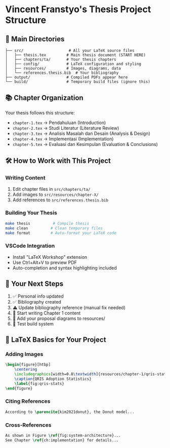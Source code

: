 # Vincent Franstyo's Thesis Project Structure

## 📁 Main Directories
```
├── src/                    # All your LaTeX source files
│   ├── thesis.tex         # Main thesis document (START HERE)
│   ├── chapters/ta/       # Your thesis chapters
│   ├── config/            # LaTeX configuration and styling
│   ├── resources/         # Images, diagrams, data
│   └── references.thesis.bib  # Your bibliography
├── output/                # Compiled PDFs appear here
└── build/                 # Temporary build files (ignore this)
```

## 📚 Chapter Organization
Your thesis follows this structure:
- `chapter-1.tex` → Pendahuluan (Introduction)
- `chapter-2.tex` → Studi Literatur (Literature Review) 
- `chapter-3.tex` → Analisis Masalah dan Desain (Analysis & Design)
- `chapter-4.tex` → Implementasi (Implementation)
- `chapter-5.tex` → Evaluasi dan Kesimpulan (Evaluation & Conclusions)

## 🛠️ How to Work with This Project

### Writing Content
1. Edit chapter files in `src/chapters/ta/`
2. Add images to `src/resources/chapter-X/`
3. Add references to `src/references.thesis.bib`

### Building Your Thesis
```bash
make thesis          # Compile thesis
make clean          # Clean temporary files
make format         # Auto-format your LaTeX code
```

### VSCode Integration
- Install "LaTeX Workshop" extension
- Use Ctrl+Alt+V to preview PDF
- Auto-completion and syntax highlighting included

## 🎯 Your Next Steps
1. ✅ Personal info updated
2. ✅ Bibliography created  
3. ⚠️ Update bibliography reference (manual fix needed)
4. 🔄 Start writing Chapter 1 content
5. 🔄 Add your proposal diagrams to resources/
6. 🔄 Test build system

## 📖 LaTeX Basics for Your Project

### Adding Images
```latex
\begin{figure}[htbp]
    \centering
    \includegraphics[width=0.8\textwidth]{resources/chapter-1/qris-stats.png}
    \caption{QRIS Adoption Statistics}
    \label{fig:qris-stats}
\end{figure}
```

### Citing References
```latex
According to \parencite{kim2021donut}, the Donut model...
```

### Cross-References
```latex
As shown in Figure \ref{fig:system-architecture}...
See Chapter \ref{ch:implementation} for details...
```
